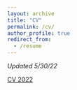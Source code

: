 ```yaml
---
layout: archive
title: "CV"
permalink: /cv/
author_profile: true
redirect_from:
  - /resume
---
```


*Updated 5/30/22*

<a href="https://lcouper.github.io/assets/CouperCV_2022.pdf" download>CV 2022</a>

